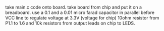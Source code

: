 take main.c code onto board. take board from chip and put it on a breadboard. use a 0.1 and a 0.01 micro farad capacitor in parallel before VCC line to regulate voltage at 3.3V (voltage for chip) 10ohm resistor from P1.1 to 1.6 and 10k resistors from output leads on chip to LEDS.